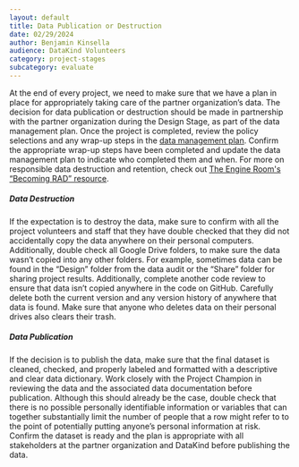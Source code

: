 ```yaml
---
layout: default
title: Data Publication or Destruction
date: 02/29/2024
author: Benjamin Kinsella
audience: DataKind Volunteers
category: project-stages
subcategory: evaluate
---
```


At the end of every project, we need to make sure that we have a plan in place for appropriately taking care of the partner organization’s data. The decision for data publication or destruction should be made in partnership with the partner organization during the Design Stage, as part of the data management plan. Once the project is completed, review the policy selections and any wrap\-up steps in the [data management plan](https://playbook.datakind.org/playbook/articles/31/data-storage-security-and-management). Confirm the appropriate wrap\-up steps have been completed and update the data management plan to indicate who completed them and when. For more on responsible data destruction and retention, check out [The Engine Room's “Becoming RAD” resource](https://www.theengineroom.org/becoming-rad-new-resource-for-organisations-who-want-to-develop-plans-for-retention-archiving-and-disposal/).


##### Data Destruction


If the expectation is to destroy the data, make sure to confirm with all the project volunteers and staff that they have double checked that they did not accidentally copy the data anywhere on their personal computers. Additionally, double check all Google Drive folders, to make sure the data wasn’t copied into any other folders. For example, sometimes data can be found in the “Design” folder from the data audit or the “Share” folder for sharing project results. Additionally, complete another code review to ensure that data isn’t copied anywhere in the code on GitHub. Carefully delete both the current version and any version history of anywhere that data is found. Make sure that anyone who deletes data on their personal drives also clears their trash.


##### Data Publication


If the decision is to publish the data, make sure that the final dataset is cleaned, checked, and properly labeled and formatted with a descriptive and clear data dictionary. Work closely with the Project Champion in reviewing the data and the associated data documentation before publication. Although this should already be the case, double check that there is no possible personally identifiable information or variables that can together substantially limit the number of people that a row might refer to to the point of potentially putting anyone’s personal information at risk. Confirm the dataset is ready and the plan is appropriate with all stakeholders at the partner organization and DataKind before publishing the data. 